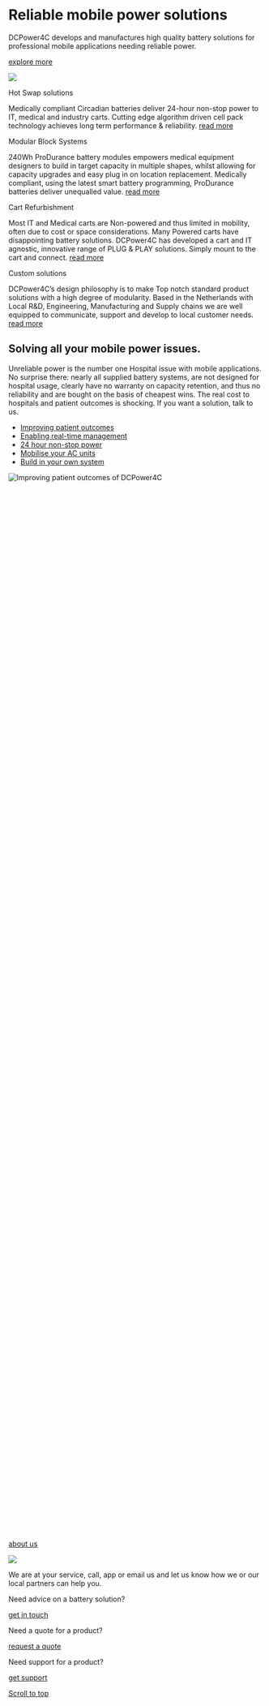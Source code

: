 # Reliable mobile power solutions

DCPower4C develops and manufactures high quality battery solutions for professional mobile applications needing reliable power.

[explore more](https://dcpower4c.com/#explore-more)

[![](https://dcpower4c.com/wp-content/uploads/2023/08/button-down.svg)](https://dcpower4c.com/#explore-more)

Hot Swap solutions

Medically compliant Circadian batteries deliver 24-hour non-stop power to IT, medical and industry carts. Cutting edge algorithm driven cell pack technology achieves long term performance & reliability. [read more](https://dcpower4c.com/circadian/)

Modular Block Systems

240Wh ProDurance battery modules empowers medical equipment designers to build in target capacity in multiple shapes, whilst allowing for capacity upgrades and easy plug in on location replacement. Medically compliant, using the latest smart battery programming, ProDurance batteries deliver unequalled value. [read more](https://dcpower4c.com/produrance/)

Cart Refurbishment

Most IT and Medical carts are Non-powered and thus limited in mobility, often due to cost or space considerations. Many Powered carts have disappointing battery solutions. DCPower4C has developed a cart and IT agnostic, innovative range of PLUG & PLAY solutions. Simply mount to the cart and connect. [read more](https://dcpower4c.com/plug-play-boxes/)

Custom solutions

DCPower4C’s design philosophy is to make Top notch standard product solutions with a high degree of modularity. Based in the Netherlands with Local R&D, Engineering, Manufacturing and Supply chains we are well equipped to communicate, support and develop to local customer needs. [read more](https://dcpower4c.com/custom-solutions/)

## Solving all your mobile power issues.

Unreliable power is the number one Hospital issue with mobile applications. No surprise there: nearly all supplied battery systems, are not designed for hospital usage, clearly have no warranty on capacity retention, and thus no reliability and are bought on the basis of cheapest wins. The real cost to hospitals and patient outcomes is shocking. If you want a solution, talk to us.

- [Improving patient outcomes](https://dcpower4c.com/#tab-1692955536-2-29)
- [Enabling real-time management](https://dcpower4c.com/#tab-1692957652235-2-6)
- [24 hour non-stop power](https://dcpower4c.com/#tab-1692957685245-3-8)
- [Mobilise your AC units](https://dcpower4c.com/#tab-1692957704200-4-10)
- [Build in your own system](https://dcpower4c.com/#tab-1692957727165-5-2)

![Improving patient outcomes of DCPower4C](https://dcpower4c.com/wp-content/uploads/2023/10/improving-patient-outcomes-jpg.webp)

![Enabling real time management of DCPower4C](data:image/svg+xml,%3Csvg%20xmlns='http://www.w3.org/2000/svg'%20viewBox='0%200%201000%201000'%3E%3C/svg%3E)

![24 hour non stop power of DCPower4C](data:image/svg+xml,%3Csvg%20xmlns='http://www.w3.org/2000/svg'%20viewBox='0%200%201000%201000'%3E%3C/svg%3E)

![Mobile your AC-units of DCPower4C](data:image/svg+xml,%3Csvg%20xmlns='http://www.w3.org/2000/svg'%20viewBox='0%200%201000%201000'%3E%3C/svg%3E)

![Build in your own system of DCPower4C](data:image/svg+xml,%3Csvg%20xmlns='http://www.w3.org/2000/svg'%20viewBox='0%200%201000%201000'%3E%3C/svg%3E)

[about us](http://dcpower4c.com/about/)

[![](https://dcpower4c.com/wp-content/uploads/2023/08/button-right.svg)](http://dcpower4c.com/about/ "About")

We are at your service, call, app or email us and let us know how we or our local partners can help you.

Need advice on a battery solution?

[get in touch](http://dcpower4c.com/contact/ "Contact")

Need a quote for a product?

[request a quote](mailto:julia.grotenrath@dcpower4c.com "Request a quote")

Need support for a product?

[get support](http://dcpower4c.com/support/ "Contact")

[Scroll to top](https://dcpower4c.com/#)